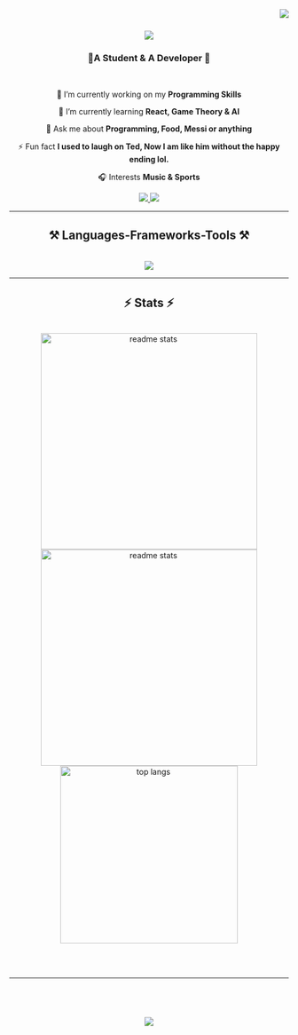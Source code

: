 <img align="right" src = 'https://komarev.com/ghpvc/?username=Manraj29&label=Profile%20views&color=0e75b6&style=flat' />

<h1 align="center">
    <img src="https://readme-typing-svg.herokuapp.com/?font=Righteous&size=35&center=true&vCenter=true&width=500&height=70&duration=4000&lines=Hi+There!+👋;+I'm+Manraj+Singh+Virdi!;" />
</h1>
<h3 align="center"> 🤝A Student & A Developer 🤌</h3>

<br/>

<div align="center">

 🔭 I’m currently working on my **Programming Skills**
 
 🌱 I’m currently learning **React, Game Theory & AI**

💬 Ask me about **Programming, Food, Messi or anything**

⚡ Fun fact **I used to laugh on Ted, Now I am like him without the happy ending lol.**

🎧 Interests **Music & Sports**

<!--📬 We can connect [here](https://www.linkedin.com/in/manrajsinghvirdi/) -->

 </div>

 <div align="center"> 
  <a href="mailto:virdimanajsingh9@gmail.com">
    <img src="https://img.shields.io/badge/Gmail-333333?style=for-the-badge&logo=gmail&logoColor=red" />
  </a>
  
  <a href="https://www.linkedin.com/in/manrajsinghvirdi" target="_blank">
    <img src="https://img.shields.io/badge/LinkedIn-0077B5?style=for-the-badge&logo=linkedin&logoColor=white" target="_blank" />
  </a>
<!--   <a href="https://salesp07.github.io" target="_blank">
     <img src="https://img.shields.io/badge/Portfolio-FF5722?style=for-the-badge&logo=todoist&logoColor=white" target="_blank" /> <!-- sqlite, safari, google-chrome are other good icon options 
  </a> -->
</div>

 <hr/>
<h2 align="center">⚒️ Languages-Frameworks-Tools ⚒️</h2>
<br/>
<div align="center">
    <img src="https://skillicons.dev/icons?i=react,html,css,javascript,bootstrap,php,nodejs,python,express,dotnet,c,cpp,java,mysql,postgres,vscode,github,gmail,git,discord&perline=5" /><br>
</div>
<hr/>

<h2 align="center">⚡ Stats ⚡</h2>
<br>
<div align=center>
  <img width=390 src="https://github-readme-streak-stats-salesp07.vercel.app?user=Manraj29&theme=transparent&hide_border=true&border_radius=4.6&mode=weekly"  alt="readme stats"/>
  <img width=390 src="https://github-readme-stats.vercel.app/api?username=Manraj29&show_icons=true&bg_color=00000000&hide_border=true" alt="readme stats" />
  <br/>
  <img width=320 align="center" src="https://github-readme-stats.vercel.app/api/top-langs/?username=Manraj29&layout=donut&theme=transparent&hide_border=true" alt="top langs" />
</div>

<br/><br/>
<hr/>

<br/>

<div align="center">
<h1 align="center">
    <img src="https://readme-typing-svg.herokuapp.com/?font=Righteous&size=35&center=true&vCenter=true&width=500&height=70&duration=4000&lines=Thanks+for+the+View🙋🏻‍♂️!;+Take+Care🤝" />
</h1>
</div>
